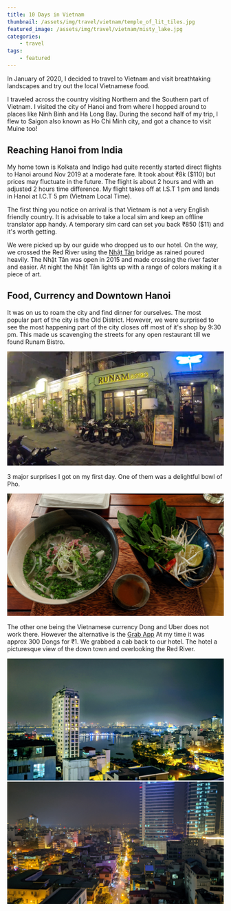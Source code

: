 ```yaml
---
title: 10 Days in Vietnam
thumbnail: /assets/img/travel/vietnam/temple_of_lit_tiles.jpg
featured_image: /assets/img/travel/vietnam/misty_lake.jpg
categories:
    - travel
tags:
    - featured
---
```

In January of 2020, I decided to travel to Vietnam and visit breathtaking landscapes and try out the local Vietnamese food.
<!--more-->

I traveled across the country visiting Northern and the Southern part of Vietnam. I visited the city of Hanoi and from where I hopped around to places like Ninh Binh and Ha Long Bay. During the second half of my trip, I flew to Saigon also known as Ho Chi Minh city, and got a chance to visit Muine too!

## Reaching Hanoi from India

My home town is Kolkata and Indigo had quite recently started direct flights to Hanoi around Nov 2019 at a moderate fare. It took about ₹8k ($110) but prices may fluctuate in the future. The flight is about 2 hours and with an adjusted 2 hours time difference. My flight takes off at I.S.T 1 pm and lands in Hanoi at I.C.T 5 pm (Vietnam Local Time).

The first thing you notice on arrival is that Vietnam is not a very English friendly country. It is advisable to take a local sim and keep an offline translator app handy. A temporary sim card can set you back ₹850 ($11) and it's worth getting.

We were picked up by our guide who dropped us to our hotel. On the way, we crossed the Red River using the [Nhật Tân][Nhật Tân] bridge as rained poured heavily. The Nhật Tân was open in 2015 and made crossing the river faster and easier. At night the Nhật Tân lights up with a range of colors making it a piece of art.

## Food, Currency and Downtown Hanoi

It was on us to roam the city and find dinner for ourselves. The most popular part of the city is the Old District. However, we were surprised to see the most happening part of the city closes off most of it's shop by 9:30 pm. This made us scavenging the streets for any open restaurant till we found Runam Bistro.

![Runam Bistro]


3 major surprises I got on my first day. One of them was a delightful bowl of Pho.

![Phở]

The other one being the Vietnamese currency Dong and Uber does not work there. However the alternative is the [Grab App][Grab App]
At my time it was approx 300 Dongs for ₹1.
We grabbed a cab back to our hotel. The hotel a picturesque view of the down town and overlooking the Red River.

![Overlooking the Red River]
![Downtown Hanoi]

[Phở]: /assets/img/travel/vietnam/pho.jpg "Phở"
[Runam Bistro]: /assets/img/travel/vietnam/runam_bistro.png "Runam Bistro"
[Overlooking the Red River]: /assets/img/travel/vietnam/hote_view_from_roof_1.jpg "Overlooking the Red River"
[Downtown Hanoi]: /assets/img/travel/vietnam/hote_view_from_roof_2.jpg "Downtown Hanoi"
[Nhật Tân]: https://goo.gl/maps/pB1kMqdFYCeVhAcE6
[Grab App]: https://play.google.com/store/apps/details?id=com.grabtaxi.passenger&hl=en_IN